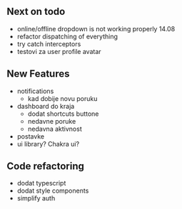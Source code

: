 ## Next on todo

- online/offline dropdown is not working properly 14.08
- refactor dispatching of everything
- try catch interceptors
- testovi za user profile avatar

## New Features

- notifications
  - kad dobije novu poruku
- dashboard do kraja
  - dodat shortcuts buttone
  - nedavne poruke
  - nedavna aktivnost
- postavke
- ui library? Chakra ui?

## Code refactoring

- dodat typescript
- dodat style components
- simplify auth

